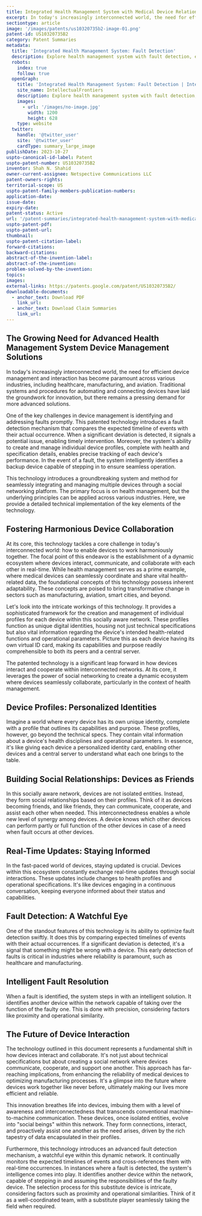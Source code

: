 ```yaml
---
title: Integrated Health Management System with Medical Device Relationships and Fault Detection
excerpt: In today's increasingly interconnected world, the need for efficient device management and interaction has become paramount across various industries, including healthcare, manufacturing, and aviation.
sectiontype: article
image: '/images/patents/us10320735b2-image-01.png'
patent-id: US10320735B2
category: Patent Summaries
metadata:
  title: 'Integrated Health Management System: Fault Detection'
  description: Explore health management system with fault detection, enabling seamless device interaction and advanced fault resolution in interconnected networks.
  robots:
    index: true
    follow: true
  openGraph:
    title: 'Integrated Health Management System: Fault Detection | IntellectualFrontiers'
    site_name: IntellectualFrontiers
    description: Explore health management system with fault detection, enabling seamless device interaction and advanced fault resolution in interconnected networks.
    images:
      - url: '/images/no-image.jpg'
        width: 1200
        height: 628
    type: website
  twitter:
    handle: '@twitter_user'
    site: '@twitter_user'
    cardType: summary_large_image
publishDate: 2023-10-27
uspto-canonical-id-label: Patent
uspto-patent-number: US10320735B2
inventor: Shah N. Shahid
owner-current-assignee: Netspective Communications LLC
patent-owners-rights:
territorial-scope: US
uspto-patent-family-members-publication-numbers:
application-date:
issue-date:
expiry-date:
patent-status: Active
url: '/patent-summaries/integrated-health-management-system-with-medical-device-relationships-and-fault-detection'
uspto-patent-pdf:
uspto-patent-url:
thumbnail:
uspto-patent-citation-label:
forward-citations:
backward-citations:
abstract-of-the-invention-label:
abstract-of-the-invention:
problem-solved-by-the-invention:
topics:
images:
external-links: https://patents.google.com/patent/US10320735B2/
downloadable-documents:
  - anchor_text: Download PDF
    link_url:
  - anchor_text: Download Claim Summaries
    link_url:
---
```


## The Growing Need for Advanced Health Management System Device Management Solutions

In today's increasingly interconnected world, the need for efficient device management and interaction has become paramount across various industries, including healthcare, manufacturing, and aviation. Traditional systems and procedures for automating and connecting devices have laid the groundwork for innovation, but there remains a pressing demand for more advanced solutions.

One of the key challenges in device management is identifying and addressing faults promptly. This patented technology introduces a fault detection mechanism that compares the expected timeline of events with their actual occurrence. When a significant deviation is detected, it signals a potential issue, enabling timely intervention. Moreover, the system's ability to create and manage individual device profiles, complete with health and specification details, enables precise tracking of each device's performance. In the event of a fault, the system intelligently identifies a backup device capable of stepping in to ensure seamless operation.

This technology introduces a groundbreaking system and method for seamlessly integrating and managing multiple devices through a social networking platform. The primary focus is on health management, but the underlying principles can be applied across various industries. Here, we provide a detailed technical implementation of the key elements of the technology.

## Fostering Harmonious Device Collaboration

At its core, this technology tackles a core challenge in today's interconnected world: how to enable devices to work harmoniously together. The focal point of this endeavor is the establishment of a dynamic ecosystem where devices interact, communicate, and collaborate with each other in real-time. While health management serves as a prime example, where medical devices can seamlessly coordinate and share vital health-related data, the foundational concepts of this technology possess inherent adaptability. These concepts are poised to bring transformative change in sectors such as manufacturing, aviation, smart cities, and beyond.

Let's look into the intricate workings of this technology. It provides a sophisticated framework for the creation and management of individual profiles for each device within this socially aware network. These profiles function as unique digital identities, housing not just technical specifications but also vital information regarding the device's intended health-related functions and operational parameters. Picture this as each device having its own virtual ID card, making its capabilities and purpose readily comprehensible to both its peers and a central server.

The patented technology is a significant leap forward in how devices interact and cooperate within interconnected networks. At its core, it leverages the power of social networking to create a dynamic ecosystem where devices seamlessly collaborate, particularly in the context of health management.

## Device Profiles: Personalized Identities

Imagine a world where every device has its own unique identity, complete with a profile that outlines its capabilities and purpose. These profiles, however, go beyond the technical specs. They contain vital information about a device's health disciplines and operational parameters. In essence, it's like giving each device a personalized identity card, enabling other devices and a central server to understand what each one brings to the table.

## Building Social Relationships: Devices as Friends

In this socially aware network, devices are not isolated entities. Instead, they form social relationships based on their profiles. Think of it as devices becoming friends, and like friends, they can communicate, cooperate, and assist each other when needed. This interconnectedness enables a whole new level of synergy among devices. A device knows which other devices can perform partly or full function of the other devices in case of a need when fault occurs at other devices.

## Real-Time Updates: Staying Informed

In the fast-paced world of devices, staying updated is crucial. Devices within this ecosystem constantly exchange real-time updates through social interactions. These updates include changes to health profiles and operational specifications. It's like devices engaging in a continuous conversation, keeping everyone informed about their status and capabilities.

## Fault Detection: A Watchful Eye

One of the standout features of this technology is its ability to optimize fault detection swiftly. It does this by comparing expected timelines of events with their actual occurrences. If a significant deviation is detected, it's a signal that something might be wrong with a device. This early detection of faults is critical in industries where reliability is paramount, such as healthcare and manufacturing.

## Intelligent Fault Resolution

When a fault is identified, the system steps in with an intelligent solution. It identifies another device within the network capable of taking over the function of the faulty one. This is done with precision, considering factors like proximity and operational similarity.

## The Future of Device Interaction

The technology outlined in this document represents a fundamental shift in how devices interact and collaborate. It's not just about technical specifications but about creating a social network where devices communicate, cooperate, and support one another. This approach has far-reaching implications, from enhancing the reliability of medical devices to optimizing manufacturing processes. It's a glimpse into the future where devices work together like never before, ultimately making our lives more efficient and reliable.

This innovation breathes life into devices, imbuing them with a level of awareness and interconnectedness that transcends conventional machine-to-machine communication. These devices, once isolated entities, evolve into "social beings" within this network. They form connections, interact, and proactively assist one another as the need arises, driven by the rich tapestry of data encapsulated in their profiles.

Furthermore, this technology introduces an advanced fault detection mechanism, a watchful eye within this dynamic network. It continually monitors the expected timelines of events and cross-references them with real-time occurrences. In instances where a fault is detected, the system's intelligence comes into play. It identifies another device within the network, capable of stepping in and assuming the responsibilities of the faulty device. The selection process for this substitute device is intricate, considering factors such as proximity and operational similarities. Think of it as a well-coordinated team, with a substitute player seamlessly taking the field when required.

